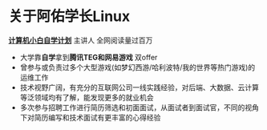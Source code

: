 # 关于阿佑学长Linux


[**计算机小白自学计划**](https://weibo.com/7398970672/KtB6x9A0d) 主讲人 全网阅读量过百万

* 大学靠**自学**拿到**腾讯TEG和网易游戏** 双offer  <br>
* 曾参与或负责过多个大型游戏(如梦幻西游/哈利波特/我的世界等热门游戏)的运维工作 <br>
* 技术视野广阔，有充分的互联网公司一线实践经验，对后端、大数据、云计算等泛领域均有了解，能发现更多的就业机会<br>
* 多次参与招聘工作进行简历筛选和初面面试，从面试者到面试官，不同的视角下对简历编写和技术面试有更丰富的心得经验  <br>

